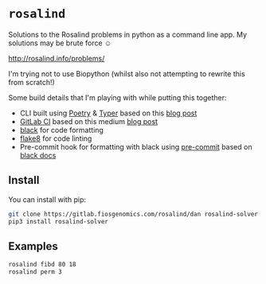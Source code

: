 # `rosalind`

Solutions to the Rosalind problems in python as a command line app. My solutions
may be brute force :relaxed:

<http://rosalind.info/problems/>

I'm trying not to use Biopython (whilst also not attempting to rewrite this from
scratch!)

Some build details that I'm playing with while putting this together:

- CLI built using [Poetry] & [Typer] based on this [blog post][pluralsight]
- [GitLab CI] based on this medium [blog post][medium]
- [black] for code formatting
- [flake8] for code linting
- Pre-commit hook for formatting with black using [pre-commit] based on
  [black docs]

## Install

You can install with pip:

```bash
git clone https://gitlab.fiosgenomics.com/rosalind/dan rosalind-solver
pip3 install rosalind-solver
```

## Examples

``` bash
rosalind fibd 80 18
rosalind perm 3
```

[Poetry]: https://python-poetry.org/
[Typer]: https://typer.tiangolo.com/
[pluralsight]: https://www.pluralsight.com/tech-blog/python-cli-utilities-with-poetry-and-typer/
[black]: https://black.readthedocs.io/en/stable/index.html
[flake8]: https://flake8.pycqa.org/en/latest/
[GitLab CI]: https://docs.gitlab.com/ee/ci/
[medium]: https://medium.com/@paweldudzinski/python-applications-continuous-integration-with-poetry-and-gitlab-pipelines-ac539888251a
[pre-commit]: https://pre-commit.com/
[black docs]: https://black.readthedocs.io/en/stable/version_control_integration.html
